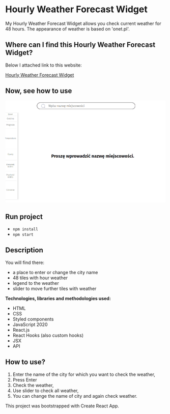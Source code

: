 # Hourly Weather Forecast Widget

My Hourly Weather Forecast Widget allows you check current weather for 48 hours. The appearance of weather is based on 'onet.pl'.

## Where can I find this Hourly Weather Forecast Widget?

Below I attached link to this website:

[Hourly Weather Forecast Widget](https://anetaszynal.github.io/hourly_weather_forecast/)

## Now, see how to use

![Hourly Weather Forecast Widget Demo](instruction.gif)

## Run project
- `npm install`
- `npm start`

## Description

You will find there:

- a place to enter or change the city name
- 48 tiles with hour weather
- legend to the weather
- slider to move further tiles with weather

**Technologies, libraries and methodologies used:**

- HTML
- CSS
- Styled components
- JavaScript 2020
- React.js
- React Hooks (also custom hooks)
- JSX
- API

## How to use?

1. Enter the name of the city for which you want to check the weather,
2. Press Enter
3. Check the weather,
4. Use slider to check all weather,
5. You can change the name of city and again check weather.

This project was bootstrapped with Create React App.
